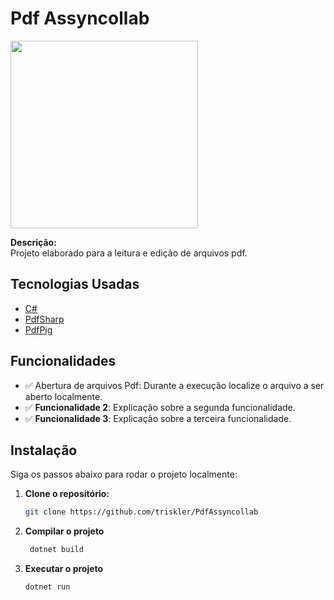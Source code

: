 # Pdf Assyncollab

<img src="https://media.discordapp.net/attachments/1344019068159660124/1349813598544723978/file-5hhyoEeTDH1FEZ74ckNCbk.png?ex=67dd0920&is=67dbb7a0&hm=79f849550c092722eb44984e4974e879f504513a00f8f85001b8b2998911fe3e&=&format=webp&quality=lossless&width=918&height=918" width="300" />


**Descrição:**  
Projeto elaborado para a leitura e edição de arquivos pdf.

## Tecnologias Usadas

- [C#](https://learn.microsoft.com/pt-pt/dotnet/csharp/)
- [PdfSharp](https://docs.pdfsharp.net/)
- [PdfPig](https://www.nuget.org/packages/PdfPig/0.1.5-alpha002)

## Funcionalidades

- ✅ Abertura de arquivos Pdf: Durante a execução localize o arquivo a ser aberto localmente.
- ✅ **Funcionalidade 2**: Explicação sobre a segunda funcionalidade.
- ✅ **Funcionalidade 3**: Explicação sobre a terceira funcionalidade.

## Instalação

Siga os passos abaixo para rodar o projeto localmente:

1. **Clone o repositório:**
   ```bash
   git clone https://github.com/triskler/PdfAssyncollab

2. **Compilar o projeto**
     ```bash
      dotnet build

3. **Executar o projeto**
      ```bash
      dotnet run

   

